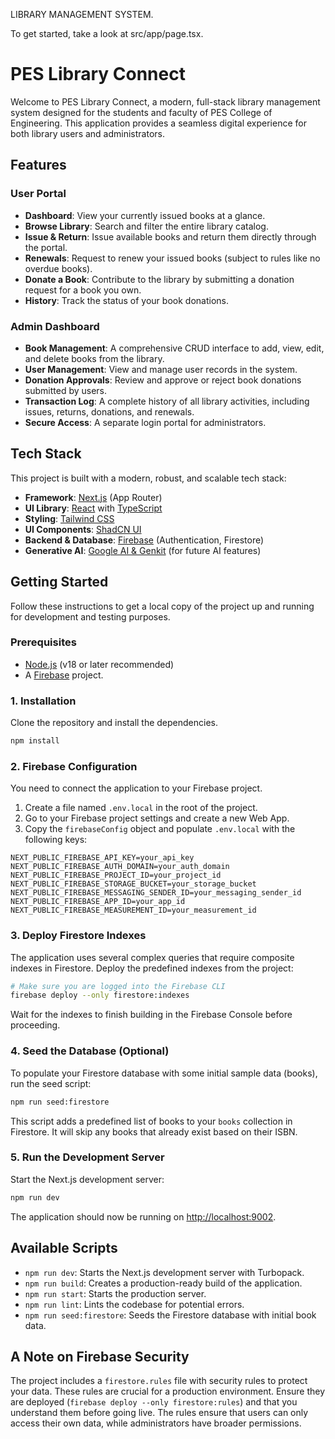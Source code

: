 LIBRARY MANAGEMENT SYSTEM.

To get started, take a look at src/app/page.tsx.
# PES Library Connect

Welcome to PES Library Connect, a modern, full-stack library management system designed for the students and faculty of PES College of Engineering. This application provides a seamless digital experience for both library users and administrators.

## Features

### User Portal
- **Dashboard**: View your currently issued books at a glance.
- **Browse Library**: Search and filter the entire library catalog.
- **Issue & Return**: Issue available books and return them directly through the portal.
- **Renewals**: Request to renew your issued books (subject to rules like no overdue books).
- **Donate a Book**: Contribute to the library by submitting a donation request for a book you own.
- **History**: Track the status of your book donations.

### Admin Dashboard
- **Book Management**: A comprehensive CRUD interface to add, view, edit, and delete books from the library.
- **User Management**: View and manage user records in the system.
- **Donation Approvals**: Review and approve or reject book donations submitted by users.
- **Transaction Log**: A complete history of all library activities, including issues, returns, donations, and renewals.
- **Secure Access**: A separate login portal for administrators.

## Tech Stack

This project is built with a modern, robust, and scalable tech stack:

- **Framework**: [Next.js](https://nextjs.org/) (App Router)
- **UI Library**: [React](https://react.dev/) with [TypeScript](https://www.typescriptlang.org/)
- **Styling**: [Tailwind CSS](https://tailwindcss.com/)
- **UI Components**: [ShadCN UI](https://ui.shadcn.com/)
- **Backend & Database**: [Firebase](https://firebase.google.com/) (Authentication, Firestore)
- **Generative AI**: [Google AI & Genkit](https://firebase.google.com/docs/genkit) (for future AI features)

## Getting Started

Follow these instructions to get a local copy of the project up and running for development and testing purposes.

### Prerequisites

- [Node.js](https://nodejs.org/) (v18 or later recommended)
- A [Firebase](https://firebase.google.com/) project.

### 1. Installation

Clone the repository and install the dependencies.

```bash
npm install
```

### 2. Firebase Configuration

You need to connect the application to your Firebase project.

1.  Create a file named `.env.local` in the root of the project.
2.  Go to your Firebase project settings and create a new Web App.
3.  Copy the `firebaseConfig` object and populate `.env.local` with the following keys:

```
NEXT_PUBLIC_FIREBASE_API_KEY=your_api_key
NEXT_PUBLIC_FIREBASE_AUTH_DOMAIN=your_auth_domain
NEXT_PUBLIC_FIREBASE_PROJECT_ID=your_project_id
NEXT_PUBLIC_FIREBASE_STORAGE_BUCKET=your_storage_bucket
NEXT_PUBLIC_FIREBASE_MESSAGING_SENDER_ID=your_messaging_sender_id
NEXT_PUBLIC_FIREBASE_APP_ID=your_app_id
NEXT_PUBLIC_FIREBASE_MEASUREMENT_ID=your_measurement_id
```

### 3. Deploy Firestore Indexes

The application uses several complex queries that require composite indexes in Firestore. Deploy the predefined indexes from the project:

```bash
# Make sure you are logged into the Firebase CLI
firebase deploy --only firestore:indexes
```
Wait for the indexes to finish building in the Firebase Console before proceeding.

### 4. Seed the Database (Optional)

To populate your Firestore database with some initial sample data (books), run the seed script:

```bash
npm run seed:firestore
```
This script adds a predefined list of books to your `books` collection in Firestore. It will skip any books that already exist based on their ISBN.

### 5. Run the Development Server

Start the Next.js development server:

```bash
npm run dev
```

The application should now be running on [http://localhost:9002](http://localhost:9002).

## Available Scripts

- `npm run dev`: Starts the Next.js development server with Turbopack.
- `npm run build`: Creates a production-ready build of the application.
- `npm run start`: Starts the production server.
- `npm run lint`: Lints the codebase for potential errors.
- `npm run seed:firestore`: Seeds the Firestore database with initial book data.

## A Note on Firebase Security

The project includes a `firestore.rules` file with security rules to protect your data. These rules are crucial for a production environment. Ensure they are deployed (`firebase deploy --only firestore:rules`) and that you understand them before going live. The rules ensure that users can only access their own data, while administrators have broader permissions.

